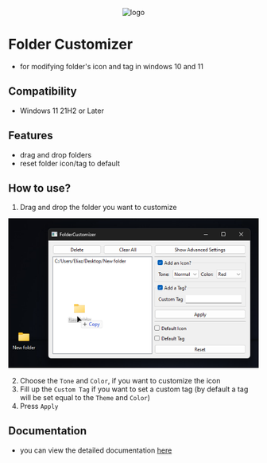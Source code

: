<p align="center" width="100%">
<img src="./src/Icons/Program icon.ico" alt="logo" height="50" width="50"/>
</p>

# Folder Customizer

- for modifying folder's icon and tag in windows 10 and 11

## Compatibility

- Windows 11 21H2 or Later

## Features

- drag and drop folders
- reset folder icon/tag to default

## How to use?
1. Drag and drop the folder you want to customize

<img src="./docs/drag-and-drop.png">

2. Choose the `Tone` and `Color`, if you want to customize the icon
3. Fill up the `Custom Tag` if you want to set a custom tag (by default a tag will be set equal to the `Theme` and `Color`)
4. Press `Apply`

## Documentation
- you can view the detailed documentation <a href="./docs/docs.md">here</a>
